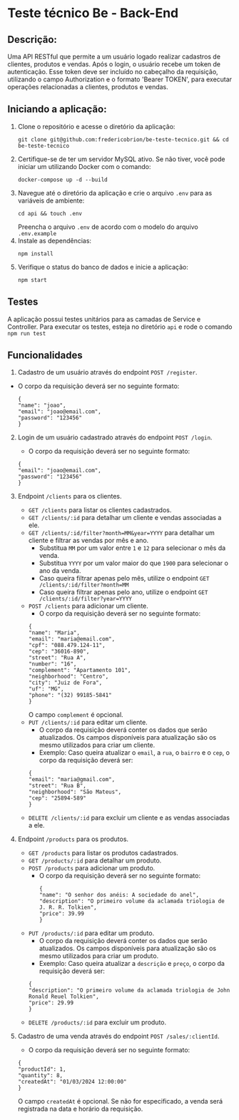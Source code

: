 # Teste técnico Be - Back-End

## Descrição:
Uma API RESTful que permite a um usuário logado realizar cadastros de clientes, produtos e vendas. Após o login, o usuário recebe um token de autenticação. Esse token deve ser incluído no cabeçalho da requisição, utilizando o campo Authorization e o formato 'Bearer TOKEN', para executar operações relacionadas a clientes, produtos e vendas.

## Iniciando a aplicação:
1. Clone o repositório e acesse o diretório da aplicação:
   ```
   git clone git@github.com:fredericobrion/be-teste-tecnico.git && cd be-teste-tecnico
   ```
2. Certifique-se de ter um servidor MySQL ativo. Se não tiver, você pode iniciar um utilizando Docker com o comando:
   ```
   docker-compose up -d --build
   ```
3. Navegue até o diretório da aplicação e crie o arquivo ```.env``` para as variáveis de ambiente:
   ```
   cd api && touch .env
   ```
   Preencha o arquivo ```.env``` de acordo com o modelo do arquivo ```.env.example```
4. Instale as dependências:
   ```
   npm install
   ```
5. Verifique o status do banco de dados e inicie a aplicação:
   ```
   npm start
   ```

## Testes
A aplicação possui testes unitários para as camadas de Service e Controller. Para executar os testes, esteja no diretório ```api``` e rode o comando ```npm run test```

## Funcionalidades
1. Cadastro de um usuário através do endpoint ```POST /register```.
  - O corpo da requisição deverá ser no seguinte formato:
    ```
    {
    "name": "joao",
    "email": "joao@email.com",
    "password": "123456"
    }
    ```
    
2. Login de um usuário cadastrado através do endpoint ```POST /login```.
   - O corpo da requisição deverá ser no seguinte formato:
   ```
   {
   "email": "joao@email.com",
   "password": "123456"
   }
   ```

3. Endpoint ```/clients``` para os clientes.
   - ```GET /clients``` para listar os clientes cadastrados.
   - ```GET /clients/:id``` para detalhar um cliente e vendas associadas a ele.
   - ```GET /clients/:id/filter?month=MM&year=YYYY``` para detalhar um cliente e filtrar as vendas por mês e ano.
     - Substitua ```MM``` por um valor entre ```1``` e ```12``` para selecionar o mês da venda.
     - Substitua ```YYYY``` por um valor maior do que ```1900``` para selecionar o ano da venda.
     - Caso queira filtrar apenas pelo mês, utilize o endpoint ```GET /clients/:id/filter?month=MM```
     - Caso queira filtrar apenas pelo ano, utilize o endpoint ```GET /clients/:id/filter?year=YYYY```
   - ```POST /clients``` para adicionar um cliente.
     - O corpo da requisição deverá ser no seguinte formato:
      ```
      {
      "name": "Maria",
      "email": "maria@email.com",
      "cpf": "088.479.124-11",
      "cep": "36016-890",
      "street": "Rua A",
      "number": "16",
      "complement": "Apartamento 101",
      "neighborhood": "Centro",
      "city": "Juiz de Fora",
      "uf": "MG",
      "phone": "(32) 99185-5841"
      }
      ```
      O campo ```complement``` é opcional.
   - ```PUT /clients/:id``` para editar um cliente.
     - O corpo da requisição deverá conter os dados que serão atualizados. Os campos disponíveis para atualização são os mesmo utilizados para criar um cliente.
     - Exemplo: Caso queira atualizar o ```email```, a ```rua```, o ```bairro``` e o ```cep```, o corpo da requisição deverá ser:
      ```
      {
      "email": "maria@gmail.com",
      "street": "Rua B",
      "neighborhood": "São Mateus",
      "cep": "25894-589"
      }
      ```
   - ```DELETE /clients/:id``` para excluir um cliente e as vendas associadas a ele.
  
4. Endpoint ```/products``` para os produtos.
   - ```GET /products``` para listar os produtos cadastrados.
   - ```GET /products/:id``` para detalhar um produto.
   - ```POST /products``` para adicionar um produto.
     - O corpo da requisição deverá ser no seguinte formato:
       ```
       {
       "name": "O senhor dos anéis: A sociedade do anel",
       "description": "O primeiro volume da aclamada triologia de J. R. R. Tolkien",
       "price": 39.99
       }
       ```
   - ```PUT /products/:id``` para editar um produto.
     - O corpo da requisição deverá conter os dados que serão atualizados. Os campos disponíveis para atualização são os mesmo utilizados para criar um produto.
     - Exemplo: Caso queira atualizar a ```descrição``` e ```preço```, o corpo da requisição deverá ser:
     ```
     {
     "description": "O primeiro volume da aclamada triologia de John Ronald Reuel Tolkien",
     "price": 29.99
     }
     ```
   - ```DELETE /products/:id``` para excluir um produto.
     
5. Cadastro de uma venda através do endpoint ```POST /sales/:clientId```.
   - O corpo da requisição deverá ser no seguinte formato:
   ```
   {
   "productId": 1,
   "quantity": 8,
   "createdAt": "01/03/2024 12:00:00"
   }
   ```
   O campo ```createdAt``` é opcional. Se não for especificado, a venda será registrada na data e horário da requisição.
       
